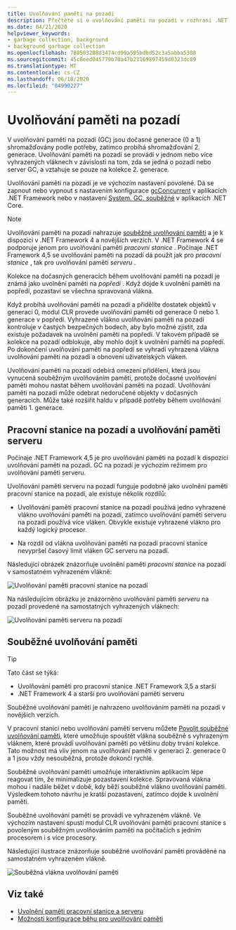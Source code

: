```yaml
---
title: Uvolňování paměti na pozadí
description: Přečtěte si o uvolňování paměti na pozadí v rozhraní .NET a o tom, jak se liší v pracovní stanici a uvolňování paměti serveru.
ms.date: 04/21/2020
helpviewer_keywords:
- garbage collection, background
- background garbage collection
ms.openlocfilehash: 780503288d3474cd99a595bdbd52c3a5abba5308
ms.sourcegitcommit: 45c8eed045779b70a47b23169897459d0323dc89
ms.translationtype: MT
ms.contentlocale: cs-CZ
ms.lasthandoff: 06/18/2020
ms.locfileid: "84990227"
---
```

# <a name="background-garbage-collection"></a>Uvolňování paměti na pozadí

V uvolňování paměti na pozadí (GC) jsou dočasné generace (0 a 1) shromažďovány podle potřeby, zatímco probíhá shromažďování 2. generace. Uvolňování paměti na pozadí se provádí v jednom nebo více vyhrazených vláknech v závislosti na tom, zda se jedná o pozadí nebo server GC, a vztahuje se pouze na kolekce 2. generace.

Uvolňování paměti na pozadí je ve výchozím nastavení povolené. Dá se zapnout nebo vypnout s nastavením konfigurace [gcConcurrent](../../framework/configure-apps/file-schema/runtime/gcconcurrent-element.md) v aplikacích .NET Framework nebo v nastavení [System. GC. souběžné](../../core/run-time-config/garbage-collector.md#systemgcconcurrentcomplus_gcconcurrent) v aplikacích .NET Core.

> [!NOTE]
> Uvolňování paměti na pozadí nahrazuje [souběžné uvolňování paměti](#concurrent-garbage-collection) a je k dispozici v .NET Framework 4 a novějších verzích. V .NET Framework 4 se podporuje jenom pro uvolňování paměti *pracovní stanice* . Počínaje .NET Framework 4,5 se uvolňování paměti na pozadí dá použít jak pro *pracovní stanice* , tak pro uvolňování paměti *serveru* .

Kolekce na dočasných generacích během uvolňování paměti na pozadí je známá jako uvolnění paměti na *popředí* . Když dojde k uvolnění paměti na popředí, pozastaví se všechna spravovaná vlákna.

Když probíhá uvolňování paměti na pozadí a přidělíte dostatek objektů v generaci 0, modul CLR provede uvolňování paměti od generace 0 nebo 1. generace v popředí. Vyhrazené vlákno uvolňování paměti na pozadí kontroluje v častých bezpečných bodech, aby bylo možné zjistit, zda existuje požadavek na uvolnění paměti na popředí. V takovém případě se kolekce na pozadí odblokuje, aby mohlo dojít k uvolnění paměti na popředí. Po dokončení uvolňování paměti na popředí se vyhradí vyhrazená vlákna uvolňování paměti na pozadí a obnovení uživatelských vláken.

Uvolňování paměti na pozadí odebírá omezení přidělení, která jsou vynucená souběžným uvolňováním paměti, protože dočasné uvolňování paměti mohou nastat během uvolňování paměti na pozadí. Uvolňování paměti na pozadí může odebrat nedoručené objekty v dočasných generacích. Může také rozšířit haldu v případě potřeby během uvolňování paměti 1. generace.

## <a name="background-workstation-vs-server-gc"></a>Pracovní stanice na pozadí a uvolňování paměti serveru

Počínaje .NET Framework 4,5 je pro uvolňování paměti na pozadí k dispozici uvolňování paměti na pozadí. GC na pozadí je výchozím režimem pro uvolňování paměti serveru.

Uvolňování paměti serveru na pozadí funguje podobně jako uvolnění paměti pracovní stanice na pozadí, ale existuje několik rozdílů:

- Uvolňování paměti pracovní stanice na pozadí používá jedno vyhrazené vlákno uvolňování paměti na pozadí, zatímco uvolňování paměti serveru na pozadí používá více vláken. Obvykle existuje vyhrazené vlákno pro každý logický procesor.

- Na rozdíl od vlákna uvolňování paměti na pozadí pracovní stanice nevypršel časový limit vláken GC serveru na pozadí.

Následující obrázek znázorňuje uvolnění paměti *pracovní stanice* na pozadí v samostatném vyhrazeném vlákně:

![Uvolňování paměti pracovní stanice na pozadí](media/fundamentals/background-workstation-garbage-collection.png)

Na následujícím obrázku je znázorněno uvolňování paměti *serveru* na pozadí provedené na samostatných vyhrazených vláknech:

![Uvolňování paměti serveru na pozadí](media/fundamentals/background-server-garbage-collection.png)

## <a name="concurrent-garbage-collection"></a>Souběžné uvolňování paměti

> [!TIP]
> Tato část se týká:
>
> - Uvolňování paměti pro pracovní stanice .NET Framework 3,5 a starší
> - .NET Framework 4 a starší pro uvolňování paměti serveru
>
> Souběžné uvolňování paměti je nahrazeno uvolňováním paměti na pozadí v novějších verzích.

V pracovní stanici nebo uvolňování paměti serveru můžete [Povolit souběžné uvolňování paměti](../../framework/configure-apps/file-schema/runtime/gcconcurrent-element.md), které umožňuje spouštět vlákna souběžně s vyhrazeným vláknem, které provádí uvolňování paměti po většinu doby trvání kolekce. Tato možnost má vliv jenom na uvolňování paměti v generaci 2. generace 0 a 1 jsou vždy nesouběžná, protože dokončí rychlé.

Souběžné uvolňování paměti umožňuje interaktivním aplikacím lépe reagovat tím, že minimalizuje pozastavení kolekce. Spravovaná vlákna mohou i nadále běžet v době, kdy běží souběžné vlákno uvolňování paměti. Výsledkem tohoto návrhu je kratší pozastavení, zatímco dojde k uvolnění paměti.

Souběžné uvolňování paměti se provádí ve vyhrazeném vlákně. Ve výchozím nastavení spustí modul CLR uvolňování paměti pracovní stanice s povoleným souběžným uvolňováním paměti na počítačích s jedním procesorem i s více procesory.

Následující ilustrace znázorňuje souběžné uvolňování paměti prováděné na samostatném vyhrazeném vlákně.

![Souběžná vlákna uvolňování paměti](media/gc-concurrent.png)

## <a name="see-also"></a>Viz také

- [Uvolnění paměti pracovní stanice a serveru](workstation-server-gc.md)
- [Možnosti konfigurace běhu pro uvolňování paměti](../../core/run-time-config/garbage-collector.md)
